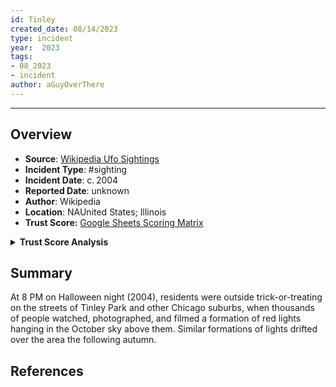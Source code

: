 ```yaml
---
id: Tinley
created_date: 08/14/2023
type: incident
year:  2023
tags:
- 08_2023
- incident
author: aGuyOverThere
---
```


----

## Overview

- **Source**: [Wikipedia Ufo Sightings](https://en.wikipedia.org/wiki/List_of_reported_UFO_sightings)
- **Incident Type**: #sighting
- **Incident Date**: c. 2004
- **Reported Date**: unknown
- **Author**: Wikipedia
- **Location**: N​AUnited States; Illinois
- **Trust Score:** [Google Sheets Scoring Matrix](https://docs.google.com/spreadsheets/d/1CUarxE7P1cPwgWXwJzzeWnZGm1c6Wp2Ttazdt3VPM_s/edit?usp=sharing)

<details>
<summary><b>Trust Score Analysis</b></summary>
<IMG src="https://publish-01.obsidian.md/access/1c31a6f93f82a49b0a9eb31193d6cdec/_images/" alt="Trust Score"/>
</details>

## Summary

At 8 PM on Halloween night (2004), residents were outside trick-or-treating on the streets of Tinley Park and other Chicago suburbs, when thousands of people watched, photographed, and filmed a formation of red lights hanging in the October sky above them. Similar formations of lights drifted over the area the following autumn.

## References

